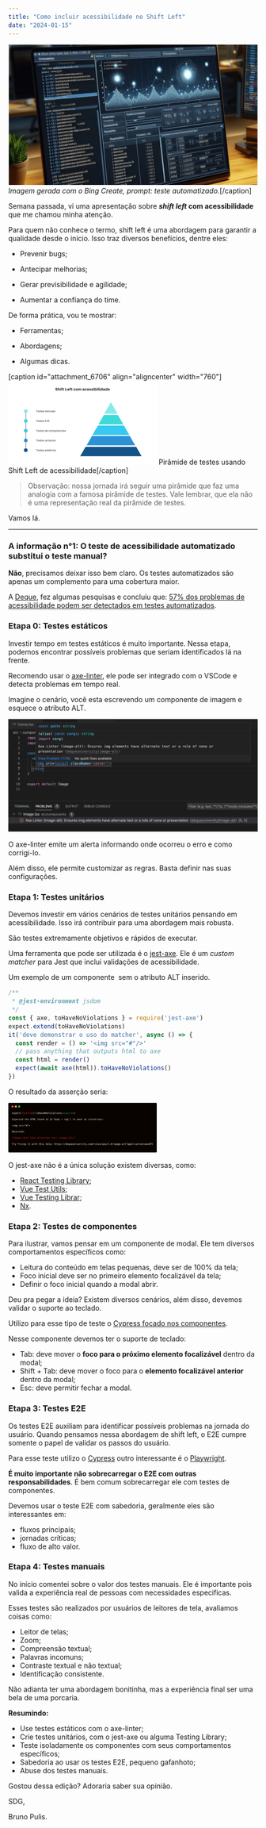 ```yaml
---
title: "Como incluir acessibilidade no Shift Left"
date: "2024-01-15"
---
```


![Imagem gerada com o Bing Create, prompt: teste automatizado.](images/1705342283447-1024x576.png) _Imagem gerada com o Bing Create, prompt: teste automatizado._\[/caption\]  

Semana passada, vi uma apresentação sobre **_shift left_ com acessibilidade** que me chamou minha atenção.

Para quem não conhece o termo, shift left é uma abordagem para garantir a qualidade desde o início. Isso traz diversos benefícios, dentre eles:

- Prevenir bugs;

- Antecipar melhorias;

- Gerar previsibilidade e agilidade;

- Aumentar a confiança do time.

De forma prática, vou te mostrar:

- Ferramentas;

- Abordagens;

- Algumas dicas.

\[caption id="attachment\_6706" align="aligncenter" width="760"\]![Piramide com a abordagem Shift Left para acessibilidade: Etapa 0 - testes estáticos, Etapa 1 - testes unitários, Etapa 2 - Testes de componentes, Etapa 3 - Testes E2E e Etapa 4 - Testes manuais](images/1705342474027-300x169.png) Pirâmide de testes usando Shift Left de acessibilidade\[/caption\] 

> Observação: nossa jornada irá seguir uma pirâmide que faz uma analogia com a famosa pirâmide de testes. Vale lembrar, que ela não é uma representação real da pirâmide de testes.

Vamos lá.

* * *

### A informação n°1: O teste de acessibilidade automatizado substitui o teste manual?

**Não**, precisamos deixar isso bem claro. Os testes automatizados são apenas um complemento para uma cobertura maior.

A [Deque](https://www.deque.com/), fez algumas pesquisas e concluiu que: [57% dos problemas de acessibilidade podem ser detectados em testes automatizados](https://www.deque.com/automated-accessibility-testing-coverage/).

### Etapa 0: Testes estáticos

Investir tempo em testes estáticos é muito importante. Nessa etapa, podemos encontrar possíveis problemas que seriam identificados lá na frente.

Recomendo usar o [axe-linter](https://marketplace.visualstudio.com/items?itemName=deque-systems.vscode-axe-linter), ele pode ser integrado com o VSCode e detecta problemas em tempo real.

Imagine o cenário, você esta escrevendo um componente de imagem e esquece o atributo ALT.

![](images/1705342639206-2.png)

O axe-linter emite um alerta informando onde ocorreu o erro e como corrigi-lo.

Além disso, ele permite customizar as regras. Basta definir nas suas configurações.

### Etapa 1: Testes unitários

Devemos investir em vários cenários de testes unitários pensando em acessibilidade. Isso irá contribuir para uma abordagem mais robusta.

São testes extremamente objetivos e rápidos de executar.

Uma ferramenta que pode ser utilizada é o [jest-axe](https://github.com/nickcolley/jest-axe). Ele é um _custom matcher_ para Jest que inclui validações de acessibilidade.

Um exemplo de um componente <img> sem o atributo ALT inserido.

```javascript
/**
 * @jest-environment jsdom
 */
const { axe, toHaveNoViolations } = require('jest-axe')
expect.extend(toHaveNoViolations)
it('deve demonstrar o uso do matcher', async () => {
  const render = () => '<img src="#"/>'
  // pass anything that outputs html to axe
  const html = render()
  expect(await axe(html)).toHaveNoViolations()
})
```

O resultado da asserção seria:

![Resultado do teste: esperava zero erros, encontrou um erro com a ausência do atributo alt](images/1705342745071-300x100.png)

O jest-axe não é a única solução existem diversas, como:

- [React Testing Library](https://testing-library.com/docs/react-testing-library/intro/);
- [Vue Test Utils](https://test-utils.vuejs.org/);
- [Vue Testing Librar](https://testing-library.com/docs/vue-testing-library/intro/);
- [Nx](https://nx.dev/).

### Etapa 2: Testes de componentes

Para ilustrar, vamos pensar em um componente de modal. Ele tem diversos comportamentos específicos como:

- Leitura do conteúdo em telas pequenas, deve ser de 100% da tela;
- Foco inicial deve ser no primeiro elemento focalizável da tela;
- Definir o foco inicial quando a modal abrir.

Deu pra pegar a ideia? Existem diversos cenários, além disso, devemos validar o suporte ao teclado.

Utilizo para esse tipo de teste o [Cypress focado nos componentes](https://docs.cypress.io/guides/component-testing/overview).

Nesse componente devemos ter o suporte de teclado:

- Tab: deve mover o **foco para o próximo elemento focalizável** dentro da modal;
- Shift + Tab: deve mover o foco para o **elemento focalizável anterior** dentro da modal;
- Esc: deve permitir fechar a modal.

### Etapa 3: Testes E2E

Os testes E2E auxiliam para identificar possíveis problemas na jornada do usuário. Quando pensamos nessa abordagem de shift left, o E2E cumpre somente o papel de validar os passos do usuário.

Para esse teste utilizo o [Cypress](https://www.cypress.io/) outro interessante é o [Playwright](https://playwright.dev/).

**É muito importante não sobrecarregar o E2E com outras responsabilidades**. É bem comum sobrecarregar ele com testes de componentes.

Devemos usar o teste E2E com sabedoria, geralmente eles são interessantes em:

- fluxos principais;
- jornadas críticas;
- fluxo de alto valor.

### Etapa 4: Testes manuais

No início comentei sobre o valor dos testes manuais. Ele é importante pois valida a experiência real de pessoas com necessidades especificas.

Esses testes são realizados por usuários de leitores de tela, avaliamos coisas como:

- Leitor de telas;
- Zoom;
- Compreensão textual;
- Palavras incomuns;
- Contraste textual e não textual;
- Identificação consistente.

Não adianta ter uma abordagem bonitinha, mas a experiência final ser uma bela de uma porcaria.

**Resumindo:**

- Use testes estáticos com o axe-linter;
- Crie testes unitários, com o jest-axe ou alguma Testing Library;
- Teste isoladamente os componentes com seus comportamentos específicos;
- Sabedoria ao usar os testes E2E, pequeno gafanhoto;
- Abuse dos testes manuais.

Gostou dessa edição? Adoraria saber sua opinião.

SDG,

Bruno Pulis.
